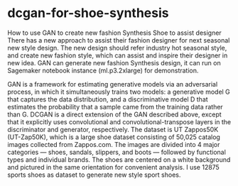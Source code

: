 # dcgan-for-shoe-synthesis
How to use GAN to create new fashion Synthesis Shoe to assist designer
There has a new approach to assist their fashion designer for next seasonal new style design. The new design should refer industry hot seasonal style, and create new fashion style, which can assist and inspire their designer in new idea. GAN can generate new fashion Synthesis design, it can run on Sagemaker notebook instance (ml.p3.2xlarge) for demonstration.

GAN is a framework for estimating generative models via an adversarial process, in which it simultaneously trains two models: a generative model G that captures the data distribution, and a discriminative model D that estimates the probability that a sample came from the training data rather than G. DCGAN is a direct extension of the GAN described above, except that it explicitly uses convolutional and convolutional-transpose layers in the discriminator and generator, respectively. The dataset is UT Zappos50K (UT-Zap50K), which is a large shoe dataset consisting of 50,025 catalog images collected from Zappos.com. The images are divided into 4 major categories — shoes, sandals, slippers, and boots — followed by functional types and individual brands. The shoes are centered on a white background and pictured in the same orientation for convenient analysis. I use 12875 sports shoes as dataset to generate new style sport shoes. 
